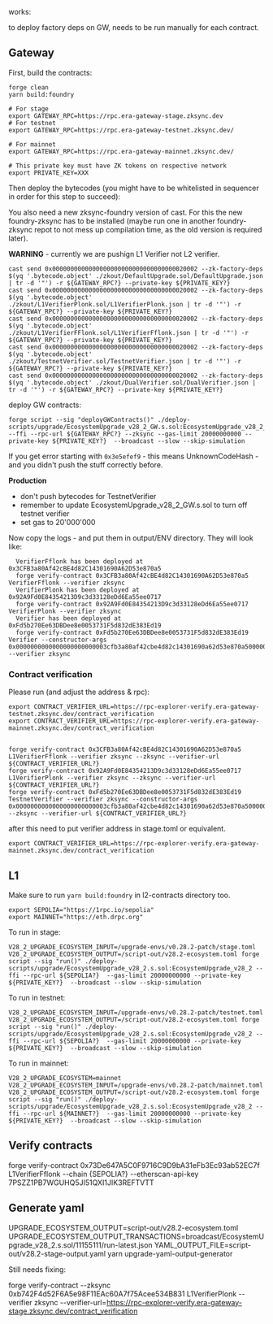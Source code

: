 works: 

to deploy factory deps on GW, needs to be run manually for each contract.

## Gateway

First, build the contracts:

```shell
forge clean
yarn build:foundry
```

```shell
# For stage
export GATEWAY_RPC=https://rpc.era-gateway-stage.zksync.dev
# For testnet
export GATEWAY_RPC=https://rpc.era-gateway-testnet.zksync.dev/

# For mainnet
export GATEWAY_RPC=https://rpc.era-gateway-mainnet.zksync.dev/

# This private key must have ZK tokens on respective network
export PRIVATE_KEY=XXX
```

Then deploy the bytecodes (you might have to be whitelisted in sequencer in order for this step to succeed):

You also need a new zksync-foundry version of cast. For this the new foundry-zksync has to be installed (maybe run one in another foundry-zksync repot to not mess up compilation time, as the old version is required later).

**WARNING** - currently we are pushign L1 Verifier not L2 verifier.

```shell
cast send 0x0000000000000000000000000000000000020002 --zk-factory-deps $(yq '.bytecode.object' ./zkout/DefaultUpgrade.sol/DefaultUpgrade.json | tr -d '"') -r ${GATEWAY_RPC?} --private-key ${PRIVATE_KEY?}
cast send 0x0000000000000000000000000000000000020002 --zk-factory-deps $(yq '.bytecode.object' ./zkout/L1VerifierPlonk.sol/L1VerifierPlonk.json | tr -d '"') -r ${GATEWAY_RPC?} --private-key ${PRIVATE_KEY?}
cast send 0x0000000000000000000000000000000000020002 --zk-factory-deps $(yq '.bytecode.object' ./zkout/L1VerifierFFlonk.sol/L1VerifierFflonk.json | tr -d '"') -r ${GATEWAY_RPC?} --private-key ${PRIVATE_KEY?}
cast send 0x0000000000000000000000000000000000020002 --zk-factory-deps $(yq '.bytecode.object' ./zkout/TestnetVerifier.sol/TestnetVerifier.json | tr -d '"') -r ${GATEWAY_RPC?} --private-key ${PRIVATE_KEY?}
cast send 0x0000000000000000000000000000000000020002 --zk-factory-deps $(yq '.bytecode.object' ./zkout/DualVerifier.sol/DualVerifier.json | tr -d '"') -r ${GATEWAY_RPC?} --private-key ${PRIVATE_KEY?}
```


deploy GW contracts: 

```shell
forge script --sig "deployGWContracts()" ./deploy-scripts/upgrade/EcosystemUpgrade_v28_2_GW.s.sol:EcosystemUpgrade_v28_2_GW --ffi --rpc-url ${GATEWAY_RPC?} --zksync --gas-limit 20000000000 --private-key ${PRIVATE_KEY?}  --broadcast --slow --skip-simulation
```

If you get error starting with `0x3e5efef9` - this means UnknownCodeHash - and you didn't push the stuff correctly before.

**Production**
* don't push bytecodes for TestnetVerifier
* remember to update EcosystemUpgrade_v28_2_GW.s.sol to turn off testnet verifier
* set gas to 20'000'000


Now copy the logs - and put them in output/ENV directory.
They will look like:

```
  VerifierFflonk has been deployed at 0x3CFB3a80Af42cBE4d82C14301690A62D53e870a5
  forge verify-contract 0x3CFB3a80Af42cBE4d82C14301690A62D53e870a5 VerifierFflonk --verifier zksync
  VerifierPlonk has been deployed at 0x92A9Fd0E84354213D9c3d33128eDd6Ea55ee0717
  forge verify-contract 0x92A9Fd0E84354213D9c3d33128eDd6Ea55ee0717 VerifierPlonk --verifier zksync
  Verifier has been deployed at 0xFd5b270Ee63DBDee8e0053731F5d832dE383Ed19
  forge verify-contract 0xFd5b270Ee63DBDee8e0053731F5d832dE383Ed19 Verifier --constructor-args 0x0000000000000000000000003cfb3a80af42cbe4d82c14301690a62d53e870a500000000000000000000000092a9fd0e84354213d9c3d33128edd6ea55ee0717 --verifier zksync
```

### Contract verification

Please run (and adjust the address & rpc):

```shell
export CONTRACT_VERIFIER_URL=https://rpc-explorer-verify.era-gateway-testnet.zksync.dev/contract_verification
export CONTRACT_VERIFIER_URL=https://rpc-explorer-verify.era-gateway-mainnet.zksync.dev/contract_verification


forge verify-contract 0x3CFB3a80Af42cBE4d82C14301690A62D53e870a5 L1VerifierFflonk --verifier zksync --zksync --verifier-url ${CONTRACT_VERIFIER_URL?}
forge verify-contract 0x92A9Fd0E84354213D9c3d33128eDd6Ea55ee0717 L1VerifierPlonk --verifier zksync --zksync --verifier-url ${CONTRACT_VERIFIER_URL?}
forge verify-contract 0xFd5b270Ee63DBDee8e0053731F5d832dE383Ed19 TestnetVerifier --verifier zksync --constructor-args 0x0000000000000000000000003cfb3a80af42cbe4d82c14301690a62d53e870a500000000000000000000000092a9fd0e84354213d9c3d33128edd6ea55ee0717 --zksync --verifier-url ${CONTRACT_VERIFIER_URL?}
```

after this need to put verifier address in stage.toml or equivalent.

```shell
export CONTRACT_VERIFIER_URL=https://rpc-explorer-verify.era-gateway-mainnet.zksync.dev/contract_verification
```

## L1

Make sure to run `yarn build:foundry` in l2-contracts directory too.

```shell
export SEPOLIA="https://1rpc.io/sepolia"
export MAINNET="https://eth.drpc.org"

```

To run in stage:
```shell
V28_2_UPGRADE_ECOSYSTEM_INPUT=/upgrade-envs/v0.28.2-patch/stage.toml V28_2_UPGRADE_ECOSYSTEM_OUTPUT=/script-out/v28.2-ecosystem.toml forge script --sig "run()" ./deploy-scripts/upgrade/EcosystemUpgrade_v28_2.s.sol:EcosystemUpgrade_v28_2 --ffi --rpc-url ${SEPOLIA?}  --gas-limit 20000000000 --private-key ${PRIVATE_KEY?}  --broadcast --slow --skip-simulation
```

To run in testnet:
```shell
V28_2_UPGRADE_ECOSYSTEM_INPUT=/upgrade-envs/v0.28.2-patch/testnet.toml V28_2_UPGRADE_ECOSYSTEM_OUTPUT=/script-out/v28.2-ecosystem.toml forge script --sig "run()" ./deploy-scripts/upgrade/EcosystemUpgrade_v28_2.s.sol:EcosystemUpgrade_v28_2 --ffi --rpc-url ${SEPOLIA?}  --gas-limit 20000000000 --private-key ${PRIVATE_KEY?}  --broadcast --slow --skip-simulation
```

To run in mainnet:
```shell
V28_2_UPGRADE_ECOSYSTEM=mainnet V28_2_UPGRADE_ECOSYSTEM_INPUT=/upgrade-envs/v0.28.2-patch/mainnet.toml V28_2_UPGRADE_ECOSYSTEM_OUTPUT=/script-out/v28.2-ecosystem.toml forge script --sig "run()" ./deploy-scripts/upgrade/EcosystemUpgrade_v28_2.s.sol:EcosystemUpgrade_v28_2 --ffi --rpc-url ${MAINNET?}  --gas-limit 20000000000 --private-key ${PRIVATE_KEY?}  --broadcast --slow --skip-simulation
```

## Verify contracts

 forge verify-contract 0x73De647A5C0F9716C9D9bA31eFb3Ec93ab52EC7f L1VerifierFflonk --chain {SEPOLIA?} --etherscan-api-key 7PSZZ1PB7WGUHQ5JI51QXI1JIK3REFTVTT

## Generate yaml

 UPGRADE_ECOSYSTEM_OUTPUT=script-out/v28.2-ecosystem.toml UPGRADE_ECOSYSTEM_OUTPUT_TRANSACTIONS=broadcast/EcosystemUpgrade_v28_2.s.sol/11155111/run-latest.json YAML_OUTPUT_FILE=script-out/v28.2-stage-output.yaml yarn upgrade-yaml-output-generator

Still needs fixing: 

forge verify-contract --zksync 0xb742F4d52F6A5e98F11EAc60A7f75Acee534B831 L1VerifierPlonk --verifier zksync  --verifier-url=https://rpc-explorer-verify.era-gateway-stage.zksync.dev/contract_verification